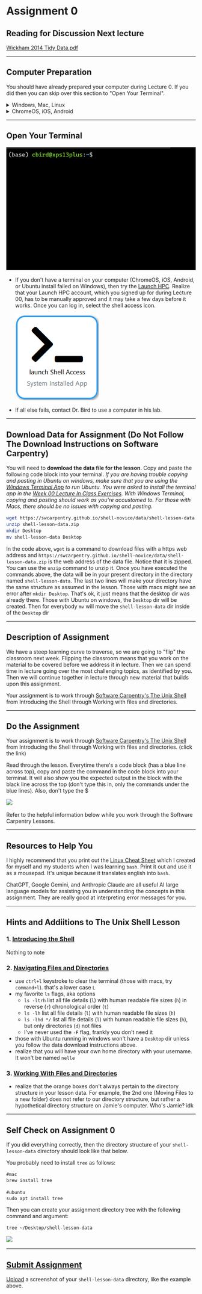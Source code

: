 # Assignment 0 

## Reading for Discussion Next lecture

[Wickham 2014 Tidy Data.pdf](../literature/Wickham_2014_Tidy_Data.pdf)

---

## Computer Preparation

You should have already prepared your computer during Lecture 0.  If you did then you can skip over this section to "Open Your Terminal".  

<details><summary>Windows, Mac, Linux</summary>
<p>

Complete the tasks listed in the [How to Set Up Your Computer for Computational Biology](https://github.com/tamucc-comp-bio/how_to/blob/main/howto_setup_computer.md), up to, but not including R and RStudio.

If you are having difficulty, use Launch if your account is activated.

If the above are not working, then try [installing GitBash](https://carpentries.github.io/workshop-template/install_instructions/#shell).
    
</p>
</details>

<details><summary>ChromeOS, iOS, Android</summary>
<p>
 
Complete the tasks listed in the [Accessing Launch Instructions](https://hprc.tamu.edu/kb/User-Guides/Launch/Access/#no-ssh-login).

Your account will probably not be activated in time, so you should immediately contact Dr. Bird to request the use of one of his Linux servers.

 </p>
</details>

---

## Open Your Terminal

![terminal](terminal.png)

* If you don't have a terminal on your computer (ChromeOS, iOS, Android, or Ubuntu install failed on Windows), then try the [Launch HPC](https://portal-launch.hprc.tamu.edu/).  Realize that your Launch HPC account, which you signed up for during Lecture 00, has to be manually approved and it may take a few days before it works. Once you can log in, select the shell access icon.

   ![](launch_shell_access.png)

* If all else fails, contact Dr. Bird to use a computer in his lab.

---

## Download Data for Assignment (Do Not Follow The Download Instructions on Software Carpentry)

You will need to **download the data file for the lesson**.  Copy and paste the following code block into your terminal. _If you are having trouble copying and pasting in Ubuntu on windows, make sure that you are using the [Windows Terminal App](https://docs.microsoft.com/en-us/windows/terminal/install) to run Ubuntu.  You were asked to install the terminal app in the [Week 00 Lecture In Class Exercises](../lectures/lecture00.md). With Windows Terminal, copying and pasting should work as you're accustomed to.  For those with Macs, there should be no issues with copying and pasting._

```bash
wget https://swcarpentry.github.io/shell-novice/data/shell-lesson-data.zip
unzip shell-lesson-data.zip
mkdir Desktop
mv shell-lesson-data Desktop
```

In the code above, `wget` is a command to download files with a https web address and `https://swcarpentry.github.io/shell-novice/data/shell-lesson-data.zip` is the web address of the data file.  Notice that it is zipped.  You can use the `unzip` command to unzip it.  Once you have executed the commands above, the data will be in your present directory in the directory named `shell-lesson-data`. The last two lines will make your directory have the same structure as assumed in the lesson.  Those with macs might see an error after `mkdir Desktop`.  That's ok, it just means that the desktop dir was already there. Those with Ubuntu on windows, the `Desktop` dir will be created.  Then for everybody `mv` will move the `shell-lesson-data` dir inside of the `Desktop` dir

---

## Description of Assignment

We have a steep learning curve to traverse, so we are going to "flip" the classroom next week. Flipping the classroom means that you work on the material to be covered before we address it in lecture.  Then we can spend time in lecture going over the most challenging topics, as identified by you. Then we will continue together in lecture through new material that builds upon this assignment.

Your assignment is to work through [Software Carpentry's The Unix Shell](https://swcarpentry.github.io/shell-novice/) from Introducing the Shell through Working with files and directories.

---

## Do the Assignment

Your assignment is to work through [Software Carpentry's The Unix Shell](https://swcarpentry.github.io/shell-novice/01-intro.html) from Introducing the Shell through Working with files and directories. (click the link)

Read through the lesson. Everytime there's a code block (has a blue line across top), copy and paste the command in the code block into your terminal. It will also show you the expected output in the block with the black line across the top (don't type this in, only the commands under the blue lines).  Also, don't type the $

![](assignment_0_codeblock.png)

Refer to the helpful information below while you work through the Software Carpentry Lessons.

---

## Resources to Help You

I highly recommend that you print out the [Linux Cheat Sheet](../resources/CheatSheetLinux_8-12-2016.pdf) which I created for myself and my students when I was learning `bash`. Print it out and use it as a mousepad.  It's unique because it translates english into `bash`.

ChatGPT, Google Gemini, and Anthropic Claude are all useful AI large language models for assisting you in understanding the concepts in this assignment. They are really good at interpreting error messages for you.

---

## Hints and Addiitions to The Unix Shell Lesson

### 1. [Introducing the Shell](https://swcarpentry.github.io/shell-novice/01-intro/index.html)

Nothing to note

### 2. [Navigating Files and Directories](https://swcarpentry.github.io/shell-novice/02-filedir/index.html)

* use `ctrl+l` keystroke to clear the terminal (those with macs, try `command+l`).  that's a lower case `L`
* my favorite `ls` flags, aka options
  * `ls -ltrh` list all file details (`l`) with human readable file sizes (`h`) in reverse (`r`) chronological order (`t`)
  * `ls -lh`  list all file details (`l`) with human readable file sizes (`h`)
  * `ls -lhd */` list all file details (`l`) with human readable file sizes (`h`), but only directories (`d`) not files
  * I've never used the `-F` flag, frankly you don't need it
* those with Ubuntu running in windows won't have a `Desktop` dir unless you follow the data download instructions above. 
* realize that you will have your own home directory with your username.  It won't be named `nelle`

### 3. [Working With Files and Directories](https://swcarpentry.github.io/shell-novice/03-create/index.html)

* realize that the orange boxes don't always pertain to the directory structure in your lesson data.  For example, the 2nd one (Moving Files to a new folder) does not refer to our directory structure, but rather a hypothetical directory structure on Jamie's computer.  Who's Jamie?  idk

---

## Self Check on Assignment 0

If you did everything correctly, then the directory structure of your `shell-lesson-data` directory should look like that below.

You probably need to install `tree` as follows:

```
#mac 
brew install tree

#ubuntu
sudo apt install tree
```

Then you can create your assignment directory tree with the following command and argument:
```bash
tree ~/Desktop/shell-lesson-data
```

![](assignment_0_answer.png)

---

## [Submit Assignment](https://forms.office.com/r/s93wiun80L) 

[Upload](https://forms.office.com/r/s93wiun80L) a screenshot of your  `shell-lesson-data` directory, like the example above.




